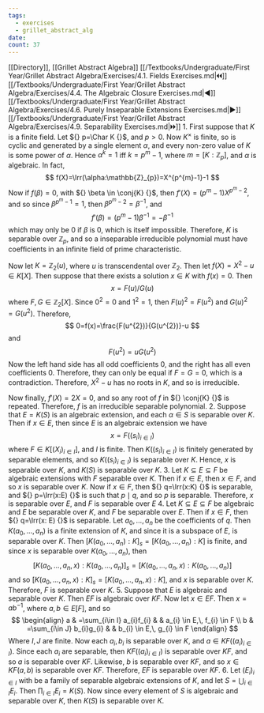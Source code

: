 ```yaml
---
tags:
  - exercises
  - grillet_abstract_alg
date:
count: 37
---
```

[[Directory]], [[Grillet Abstract Algebra]]
[[/Textbooks/Undergraduate/First Year/Grillet Abstract Algebra/Exercises/4.1. Fields Exercises.md|🞀🞀]] [[/Textbooks/Undergraduate/First Year/Grillet Abstract Algebra/Exercises/4.4. The Algebraic Closure Exercises.md|◀]] [[/Textbooks/Undergraduate/First Year/Grillet Abstract Algebra/Exercises/4.6. Purely Inseparable Extensions Exercises.md|▶]] [[/Textbooks/Undergraduate/First Year/Grillet Abstract Algebra/Exercises/4.9. Separability Exercises.md|🞂🞂]]
1. 
First suppose that $K {}$ is a finite field. Let ${} p=\Char K {}$, and ${} p>0 {}$. Now ${} K^{\times }$ is finite, so is cyclic and generated by a single element $\alpha {}$, and every non-zero value of ${} K$ is some power of $\alpha {}$. Hence ${} \alpha^{k}=1 {}$ iff ${} k=p^{m}-1 {}$, where ${} m=[K:\mathbb{Z}_{p}] {}$, and ${} \alpha {}$ is algebraic. In fact, 
$$
f(X)=\Irr(\alpha:\mathbb{Z}_{p})=X^{p^{m}-1}-1
$$
Now if ${} f(\beta)=0 {}$, with ${} \beta \in \conj{K} {}$, then ${} f'(X)=(p^{m}-1)X^{p^{m}-2} {}$, and so since ${} \beta^{p^{m}-1}=1 {}$, then ${} \beta^{p^{m}-2}=\beta ^{-1} {}$, and 
$$
f'(\beta)=(p^{m}-1)\beta ^{-1}=-\beta ^{-1}
$$
which may only be $0$ if $\beta$ is $0 {}$, which is itself impossible. Therefore, $K$ is separable over ${} \mathbb{Z}_{p}$, and so a inseparable irreducible polynomial must have coefficients in an infinite field of prime characteristic.

Now let ${} K=\mathbb{Z}_{2}(u) {}$, where $u$ is transcendental over ${} \mathbb{Z}_{2} {}$. Then let ${} f(X)=X^{2}-u \in K[X] {}$. Then suppose that there exists a solution ${} x \in K {}$ with ${} f(x)=0 {}$. Then
$$
x=F(u) / G(u)
$$
where ${} F,\, G \in \mathbb{Z}_{2}[X] {}$. Since ${} 0^{2}=0 {}$ and ${} 1^{2}=1 {}$, then ${} F(u)^{2}=F(u^{2}) {}$ and ${} G(u)^{2}=G(u^{2}) {}$. Therefore, 
$$
0=f(x)=\frac{F(u^{2})}{G(u^{2})}-u
$$
and
$$
F(u^{2})=uG(u^{2})
$$
Now the left hand side has all odd coefficients $0$, and the right has all even coefficients $0$. Therefore, they can only be equal if ${} F=G=0 {}$, which is a contradiction. Therefore, ${} X^{2}-u {}$ has no roots in $K$, and so is irreducible. 

Now finally, ${} f'(X)=2X=0 {}$, and so any root of $f$ in ${} \conj{K} {}$ is repeated. Therefore, $f$ is an irreducible separable polynomial.
2. 
Suppose that $E=K(S) {}$ is an algebraic extension, and each ${} \alpha \in S {}$ is separable over $K$. Then if ${} x \in E {}$, then since $E {}$ is an algebraic extension we have
$$
x=F((s_{i})_{i \in I})
$$
where ${} F \in K[(X_{i})_{i \in I}] {}$, and $I$ is finite. Then ${} K((s_{i})_{i \in I}) {}$ is finitely generated by separable elements, and so ${} K((s_{i})_{i \in I}) {}$ is separable over ${} K {}$. Hence, ${} x$ is separable over $K$, and $K(S)$ is separable over $K$. 
3. 
Let ${} K \subseteq E \subseteq F {}$ be algebraic extensions with ${} F$ separable over $K$. Then if ${} x \in E {}$, then ${} x \in F {}$, and so $x {}$ is separable over $K$. Now if ${} x \in F {}$, then ${} q=\Irr(x:K) {}$ is separable, and ${} p=\Irr(x:E) {}$ is such that ${} p \mid q {}$, and so $p {}$ is separable. Therefore, ${} x {}$ is separable over ${} E$, and $F$ is separable over $E$
4. 
Let ${} K \subseteq E \subseteq F {}$ be algebraic and $E$ be separable over $K$, and $F$ be separable over $E$. Then if ${} x \in F {}$, then ${} q=\Irr(x: E) {}$ is separable. Let ${} a_{0},\,\dots,\,a_{n} {}$ be the coefficients of $q$. Then ${} K(a_{0},\,\dots,\,a_{n}) {}$ is a finite extension of $K$, and since it is a subspace of $E$, is separable over $K$. Then ${} [K(a_{0},\,\dots,\,a_{n}):K]_{s}=[K(a_{0},\,\dots,\,a_{n}):K] {}$ is finite, and since $x$ is separable over ${} K(a_{0},\,\dots,\,a_{n}) {}$, then 
$$
[K(a_{0},\,\dots,\,a_{n},\, x): K(a_{0},\,\dots,\,a_{n})]_{s}=[K(a_{0},\,\dots,\,a_{n},\, x): K(a_{0},\,\dots,\,a_{n})]
$$
and so ${} [K(a_{0},\,\dots,\,a_{n},\, x):K]_{s}=[K(a_{0},\,\dots,\,a_{n},\, x):K] {}$, and $x$ is separable over $K$. Therefore, $F$ is separable over $K$.
5. 
Suppose that $E$ is algebraic and separable over $K$. Then $EF$ is algebraic over $KF$. Now let ${} x \in EF {}$. Then ${} x=ab^{-1} {}$, where ${} a,\, b \in E[F] {}$, and so
$$
\begin{align}
a & =\sum_{i\in I} a_{i}f_{i} &  & a_{i} \in E,\, f_{i} \in F \\
b & =\sum_{i\in J} b_{i}g_{i} &  & b_{i} \in E,\, g_{i} \in F
\end{align}
$$
Where $I,\, J {}$ are finite. Now each ${} a_{i},\, b_{i} {}$ is separable over $K$, and ${} a \in KF((a_{i})_{i \in I}) {}$. Since each ${} a_{i} {}$ are separable, then ${} KF((a_{i})_{i \in I}) {}$ is separable over $KF$, and so $a$ is separable over $KF$. Likewise, $b$ is separable over $KF {}$, and so ${} x \in KF(a,\, b) {}$ is separable over $KF$. Therefore, $EF$ is separable over $KF$.
6. 
Let ${} (E_{i})_{i \in I} {}$ with be a family of separable algebraic extensions of ${} K$, and let ${} S = \bigcup_{i\in I} E_{i} {}$. Then ${} \prod _{i \in I} E_{i}=K(S) {}$. Now since every element of $S$ is algebraic and separable over $K$, then ${} K(S) {}$ is separable over $K$. 